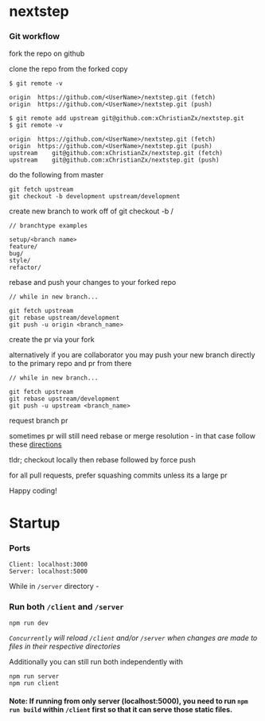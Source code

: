 # nextstep

### Git workflow

fork the repo on github

clone the repo from the forked copy

    $ git remote -v

    origin	https://github.com/<UserName>/nextstep.git (fetch)
    origin	https://github.com/<UserName>/nextstep.git (push)

    $ git remote add upstream git@github.com:xChristianZx/nextstep.git
    $ git remote -v

    origin	https://github.com/<UserName>/nextstep.git (fetch)
    origin	https://github.com/<UserName>/nextstep.git (push)
    upstream	git@github.com:xChristianZx/nextstep.git (fetch)
    upstream	git@github.com:xChristianZx/nextstep.git (push)

do the following from master

    git fetch upstream
    git checkout -b development upstream/development

create new branch to work off of
    git checkout -b <branchType>/<branch name>

    // branchtype examples

    setup/<branch name>
    feature/
    bug/
    style/
    refactor/

rebase and push your changes to your forked repo 

    // while in new branch...
  
    git fetch upstream
    git rebase upstream/development
    git push -u origin <branch_name>

create the pr via your fork

alternatively if you are collaborator you may push your new branch directly to the primary repo and pr from there
    
    // while in new branch...
    
    git fetch upstream
    git rebase upstream/development
    git push -u upstream <branch_name>
    
request branch pr

sometimes pr will still need rebase or merge resolution - in that case follow these [directions](https://github.com/edx/edx-platform/wiki/How-to-Rebase-a-Pull-Request)

tldr; checkout locally then rebase followed by force push

for all pull requests, prefer squashing commits unless its a large pr

Happy coding!

# Startup

### Ports
    Client: localhost:3000
    Server: localhost:5000

While in `/server` directory - 
### Run both `/client` and `/server`
    npm run dev
*`Concurrently` will reload `/client` and/or `/server` when changes are made to files in their respective directories*

Additionally you can still run both independently with 
```
npm run server
npm run client
```

#### Note: If running from only server (localhost:5000), you need to run `npm run build` within `/client` first so that it can serve those static files.